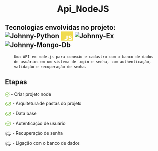 
<h1 align="center">
    Api_NodeJS
</h1>


<div style="display: inline_block">
    <h2>
    Tecnologias envolvidas no projeto:<br>
    <img align="center" alt="Johnny-Python" height="30" width="40"  src="https://cdn.jsdelivr.net/gh/devicons/devicon/icons/nodejs/nodejs-original.svg" />
    <img align="center" alt="Johnny-Js" height="30" width="40" src="https://raw.githubusercontent.com/devicons/devicon/master/icons/javascript/javascript-plain.svg">
    <img align="center" alt="Johnny-Ex" height="30" width="40" src="https://cdn.jsdelivr.net/gh/devicons/devicon/icons/express/express-original.svg">
    <img align="center" alt="Johnny-Mongo-Db" height="30" width="40" src="https://cdn.jsdelivr.net/gh/devicons/devicon/icons/mongodb/mongodb-original-wordmark.svg">  
    </h2>
</div>


```
    Uma API em node.js para conexão e cadastro com o banco de dados 
    de usuários em um sistema de login e senha, com authenticação, 
    validação e recuperação de senha.
```

<h2>
    Etapas
</h2>

<p>
    <img align="center" height="15" width="15" src="./assets/img/ok.png"> - Criar projeto node
</p>

<p>
    <img align="center" height="15" width="20" src="./assets/img/ok.png"> - Arquitetura de pastas do projeto
</p>

<p>
    <img align="center" height="15" width="20" src="./assets/img/ok.png"> - Data base
</p>

<p>
    <img align="center" height="15" width="20" src="./assets/img/ok.png"> - Autenticação de usuário 
</p>

<p>
    <img align="center" height="15" width="20" src="./assets/img/ZZ5H.gif"> - Recuperação de senha
</p>

<p>
    <img align="center" height="15" width="20" src="./assets/img/ZZ5H.gif"> - Ligação com o banco de dados 
</p>
